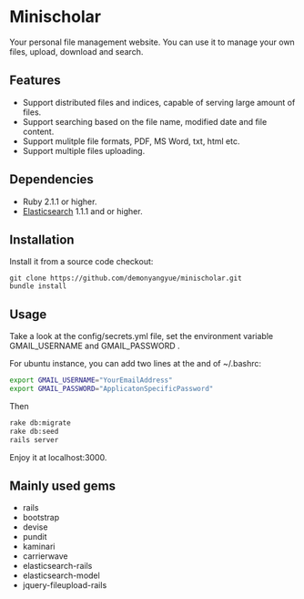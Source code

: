 # Minischolar

Your personal file management website. You can use it to manage your own files, upload, download and search.

## Features

* Support distributed files and indices, capable of serving large amount of files.
* Support searching based on the file name, modified date and file content.
* Support mulitple file formats, PDF, MS Word, txt, html etc.
* Support multiple files uploading.

## Dependencies

* Ruby 2.1.1 or higher.
* [Elasticsearch](http://elasticsearch.org) 1.1.1 and or higher.

## Installation

Install it from a source code checkout:
  
    git clone https://github.com/demonyangyue/minischolar.git
    bundle install

## Usage

Take a look at the config/secrets.yml file, set the environment variable GMAIL_USERNAME and GMAIL_PASSWORD .

For ubuntu instance, you can add two lines at the and of ~/.bashrc:

```bash
export GMAIL_USERNAME="YourEmailAddress"
export GMAIL_PASSWORD="ApplicatonSpecificPassword"
```
Then

```bash
rake db:migrate
rake db:seed
rails server
```
Enjoy it at localhost:3000.

## Mainly used gems

* rails
* bootstrap
* devise
* pundit
* kaminari
* carrierwave
* elasticsearch-rails
* elasticsearch-model
* jquery-fileupload-rails


